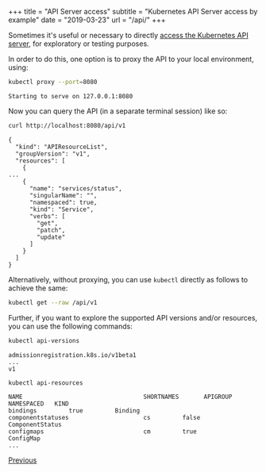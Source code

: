 +++
title = "API Server access"
subtitle = "Kubernetes API Server access by example"
date = "2019-03-23"
url = "/api/"
+++

Sometimes it's useful or necessary to directly [access the Kubernetes API server](https://kubernetes.io/docs/tasks/access-kubernetes-api/http-proxy-access-api/), for exploratory or testing purposes.

In order to do this, one option is to proxy the API to your local environment, using:

```bash
kubectl proxy --port=8080
```
```cat
Starting to serve on 127.0.0.1:8080

```

Now you can query the API (in a separate terminal session) like so:

```bash
curl http://localhost:8080/api/v1
```
```cat
{
  "kind": "APIResourceList",
  "groupVersion": "v1",
  "resources": [
    {
...
    {
      "name": "services/status",
      "singularName": "",
      "namespaced": true,
      "kind": "Service",
      "verbs": [
        "get",
        "patch",
        "update"
      ]
    }
  ]
}
```

Alternatively, without proxying, you can use `kubectl` directly as follows to achieve the same:

```bash
kubectl get --raw /api/v1
```

Further, if you want to explore the supported API versions and/or resources, you can use the following commands:

```bash
kubectl api-versions
```
```cat
admissionregistration.k8s.io/v1beta1
...
v1
```
```bash
kubectl api-resources
```
```cat
NAME                                  SHORTNAMES       APIGROUP         NAMESPACED   KIND
bindings         true         Binding
componentstatuses                     cs         false        ComponentStatus
configmaps                            cm         true         ConfigMap
...
```

[Previous](/nodes)
